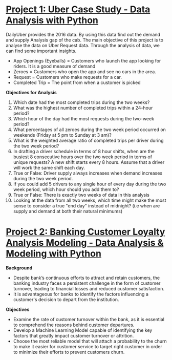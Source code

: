 # [Project 1: Uber Case Study - Data Analysis with Python](https://github.com/pacorod1998/Uber-Case-Study/tree/main)

DailyUber provides the 2016 data. By using this data find out the demand and supply Analysis gap of the cab. The main objective of this project is to analyse the data on Uber Request data. Through the analysis of data, we can find some important insights.

*  App Openings (Eyeballs) = Customers who launch the app looking for riders. It is a good measure of demand
*   Zeroes = Customers who open the app and see no cars in the area.
*   Request = Customers who make requests for a car.
*   Completed Trip = The point from when a customer is picked


**Objectives for Analysis**

1.   Which date had the most completed trips during the two weeks?
2.   What was the highest number of completed trips within a 24-hour period?
3.   Which hour of the day had the most requests during the two-week period?
4.   What percentages of all zeroes during the two week period occurred on weekends (Friday at 5 pm to Sunday at 3 am)?
5.   What is the weighted average ratio of completed trips per driver during the two week period?
6.   In drafting a driver schedule in terms of 8 hour shifts, when are the busiest 8 consecutive hours over the two week period in terms of unique requests? A new shift starts every 8 hours. Assume that a driver will work the same shift each day.
7.   True or False: Driver supply always increases when demand increases during the two week period.
8.   If you could add 5 drivers to any single hour of every day during the two week period, which hour should you add them to?
9.  True or False: There is exactly two weeks of data in this analysis
10.  Looking at the data from all two weeks, which time might make the most sense to consider a true "end day" instead of midnight? (i.e when are supply and demand at both their natural minimums)

# [Project 2: Banking Customer Loyalty Analysis Modeling - Data Analysis & Modeling with Python](https://github.com/pacorod1998/Banking-Customer-Loyalty-Analysis-Modeling)

**Background**

* Despite bank’s continuous efforts to attract and retain customers, the banking industry faces a persistent challenge in the form of customer turnover, leading to financial losses and reduced customer satisfaction.
* It is advantageous for banks to identify the factors influencing a customer's decision to depart from the institution.

**Objectives**

* Examine the rate of customer turnover within the bank, as it is essential to comprehend the reasons behind customer departures.
* Develop a Machine Learning Model capable of identifying the key factors that greatly impact customer turnover or attrition.
* Choose the most reliable model that will attach a probability to the churn to make it easier for customer service to target right customer in order to minimize their efforts to prevent customers churn.
